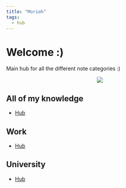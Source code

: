 ```yaml
---
title: "Morioh"
tags:
  - hub
---
```

# Welcome :)

Main hub for all the different note categories :)

<center><img src="https://media2.giphy.com/media/TI9HiyUqRm75jPyKQ5/giphy.gif?cid=ecf05e4799x4brmyrv3lgup74b1onq4s89nps3z3lwxmbls2&rid=giphy.gif&ct=g"></center>

## All of my knowledge 
- [Hub](notes/knowledge-hub.md)

## Work
- [Hub](notes/work-hub.md)

## University
- [Hub](notes/university-hub.md)
